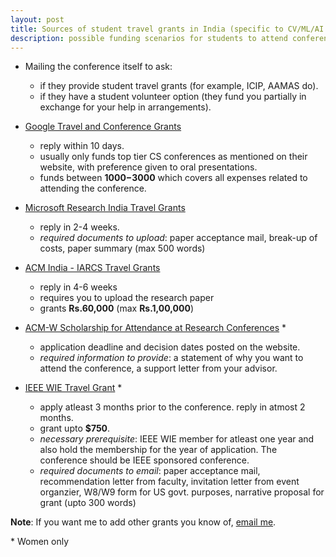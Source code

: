 ```yaml
---
layout: post
title: Sources of student travel grants in India (specific to CV/ML/AI conferences)
description: possible funding scenarios for students to attend conferences outside India
---
```


* Mailing the conference itself to ask:
    - if they provide student travel grants (for example, ICIP, AAMAS do).
    - if they have a student volunteer option (they fund you partially in exchange for your help in arrangements).


* [Google Travel and Conference Grants](https://buildyourfuture.withgoogle.com/scholarships/google-travel-and-conference-grants/#!?detail-content-tabby_activeEl=detail-india-content) 

    - reply within 10 days.
    - usually only funds top tier CS conferences as mentioned on their website, with preference given to oral presentations.
    - funds between **$1000-$3000** which covers all expenses related to attending the conference.


* [Microsoft Research India Travel Grants](https://msrprograms.cloudapp.net/TravelGrants/)

    - reply in 2-4 weeks. 
    - *required documents to upload*: paper acceptance mail, break-up of costs, paper summary (max 500 words)


* [ACM India - IARCS Travel Grants](https://www.iarcs.org.in/activities/grants.php)

    - reply in 4-6 weeks
    - requires you to upload the research paper
    - grants **Rs.60,000** (max **Rs.1,00,000**)


* [ACM-W Scholarship for Attendance at Research Conferences](https://women.acm.org/scholarships/) *

    - application deadline and decision dates posted on the website.
    - *required information to provide*: a statement of why you want to attend the conference, a support letter from your advisor.


* [IEEE WIE Travel Grant](https://wie.ieee.org/travel-grant/) *
    
    - apply atleast 3 months prior to the conference. reply in atmost 2 months.
    - grant upto **$750**.
    - *necessary prerequisite*: IEEE WIE member for atleast one year and also hold the membership for the year of application. The conference should be IEEE sponsored conference.
    - *required documents to email*: paper acceptance mail, recommendation letter from faculty, invitation letter from event organzier, W8/W9 form for US govt. purposes, narrative proposal for grant (upto 300 words)



**Note**: If you want me to add other grants you know of, [email me](mail-to:kasarla.tejaswi@research.iiit.ac.in).

\* Women only
